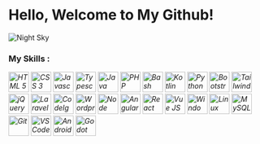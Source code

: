 # Hello, Welcome to My Github!

<img src="https://source.unsplash.com/1366x384?night-sky" alt="Night Sky">

### My Skills :

<i><img src="https://cdn.jsdelivr.net/gh/devicons/devicon/icons/html5/html5-original.svg" alt="HTML 5" height="40"></i>
<i><img src="https://cdn.jsdelivr.net/gh/devicons/devicon/icons/css3/css3-original.svg" alt="CSS 3" height="40"></i>
<i><img src="https://cdn.jsdelivr.net/gh/devicons/devicon/icons/javascript/javascript-original.svg" alt="Javascript" height="40"></i>
<i><img src="https://cdn.jsdelivr.net/gh/devicons/devicon/icons/typescript/typescript-original.svg" alt="Typescript" height="40"></i>
<i><img src="https://cdn.jsdelivr.net/gh/devicons/devicon/icons/java/java-original.svg" alt="Java" height="40"></i>
<i><img src="https://cdn.jsdelivr.net/gh/devicons/devicon/icons/php/php-original.svg" alt="PHP" height="40"></i>
<i><img src="https://cdn.jsdelivr.net/gh/devicons/devicon/icons/bash/bash-original.svg" alt="Bash" height="40"></i>
<i><img src="https://cdn.jsdelivr.net/gh/devicons/devicon/icons/kotlin/kotlin-original.svg" alt="Kotlin" height="40"></i>
<i><img src="https://cdn.jsdelivr.net/gh/devicons/devicon/icons/python/python-original.svg" alt="Python" height="40"></i>
<i><img src="https://cdn.jsdelivr.net/gh/devicons/devicon/icons/bootstrap/bootstrap-original.svg" alt="Bootstrap" height="40"></i>
<i><img src="https://cdn.jsdelivr.net/gh/devicons/devicon/icons/tailwindcss/tailwindcss-plain.svg" alt="Tailwind CSS" height="40"></i>
<i><img src="https://cdn.jsdelivr.net/gh/devicons/devicon/icons/jquery/jquery-original.svg" alt="jQuery" height="40"></i>
<i><img src="https://cdn.jsdelivr.net/gh/devicons/devicon/icons/laravel/laravel-plain.svg" alt="Laravel" height="40"></i>
<i><img src="https://cdn.jsdelivr.net/gh/devicons/devicon/icons/codeigniter/codeigniter-plain.svg" alt="CodeIgniter" height="40"></i>
<i><img src="https://cdn.jsdelivr.net/gh/devicons/devicon/icons/wordpress/wordpress-plain.svg" alt="Wordpress" height="40"></i>
<i><img src="https://cdn.jsdelivr.net/gh/devicons/devicon/icons/nodejs/nodejs-original.svg" alt="Node JS" height="40"></i>
<i><img src="https://cdn.jsdelivr.net/gh/devicons/devicon/icons/angularjs/angularjs-original.svg" alt="Angular JS" height="40"></i>
<i><img src="https://cdn.jsdelivr.net/gh/devicons/devicon/icons/react/react-original.svg" alt="React" height="40"></i>
<i><img src="https://cdn.jsdelivr.net/gh/devicons/devicon/icons/vuejs/vuejs-original.svg" alt="Vue JS" height="40"></i>
<i><img src="https://cdn.jsdelivr.net/gh/devicons/devicon/icons/windows8/windows8-original.svg" alt="Windows 8" height="40"></i>
<i><img src="https://cdn.jsdelivr.net/gh/devicons/devicon/icons/linux/linux-original.svg" alt="Linux" height="40"></i>
<i><img src="https://cdn.jsdelivr.net/gh/devicons/devicon/icons/mysql/mysql-original.svg" alt="MySQL" height="40"></i>
<i><img src="https://cdn.jsdelivr.net/gh/devicons/devicon/icons/git/git-original.svg" alt="Git" height="40"></i>
<i><img src="https://cdn.jsdelivr.net/gh/devicons/devicon/icons/vscode/vscode-original.svg" alt="VS Code" height="40"></i>
<i><img src="https://cdn.jsdelivr.net/gh/devicons/devicon/icons/androidstudio/androidstudio-original.svg" alt="Android Studio" height="40"></i>
<i><img src="https://cdn.jsdelivr.net/gh/devicons/devicon/icons/godot/godot-original.svg" alt="Godot" height="40"></i>

<script type="text/javascript" src="https://cdn.trakteer.id/js/embed/trbtn.min.js"></script><script type="text/javascript">(function(){var trbtnId=trbtn.init("Dukung Saya di Trakteer","#be1e2d","https://trakteer.id/izardaffa","https://cdn.trakteer.id/images/embed/trbtn-icon.png","40");trbtn.draw(trbtnId);})();</script>